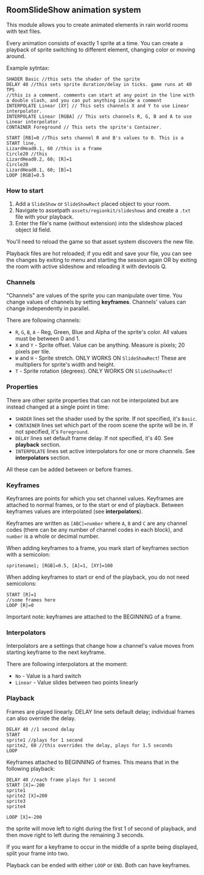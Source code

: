 ## RoomSlideShow animation system

This module allows you to create animated elements in rain world rooms with text files.

Every animation consists of exactly 1 sprite at a time. You can create a playback of sprite switching to different element, changing color or moving around.

Example sytntax:

```
SHADER Basic //this sets the shader of the sprite
DELAY 40 //this sets sprite duration/delay in ticks. game runs at 40 TPS
//this is a comment. comments can start at any point in the line with a double slash, and you can put anything inside a comment
INTERPOLATE Linear [XY] // This sets channels X and Y to use Linear interpolator.
INTERPOLATE Linear [RGBA] // This sets channels R, G, B and A to use Linear interpolator.
CONTAINER Foreground // This sets the sprite's Container.

START [RB]=0 //This sets channel R and B's values to 0. This is a START line,
LizardHead0.1, 60 //this is a frame 
Circle20 //this
LizardHead0.2, 60; [R]=1
Circle20
LizardHead0.1, 60; [B]=1
LOOP [RGB]=0.5
```
### How to start

1. Add a `SlideShow` or `SlideShowRect` placed object to your room.
2. Navigate to assetpath `assets/regionkit/slideshows` and create a `.txt` file with your playback.
3. Enter the file's name (without extension) into the slideshow placed object Id field.

You'll need to reload the game so that asset system discovers the new file.

Playback files are hot reloaded; if you edit and save your file, you can see the changes by exiting to menu and starting the session again OR by exiting the room with active slideshow and reloading it with devtools Q.

### Channels

"Channels" are values of the sprite you can manipulate over time. You change values of channels by setting **keyframes**. Channels' values can change independently in parallel.

There are following channels:

- `R`, `G`, `B`, `A` - Reg, Green, Blue and Alpha of the sprite's color. All values must be between 0 and 1.
- `X` and `Y` - Sprite offset. Value can be anything. Measure is pixels; 20 pixels per tile.
- `W` and `H` - Sprite stretch. ONLY WORKS ON `SlideShowRect`! These are multipliers for sprite's width and height.
- `T` - Sprite rotation (degrees). ONLY WORKS ON `SlideShowRect`!

### Properties

There are other sprite properties that can not be interpolated but are instead changed at a single point in time:

- `SHADER` lines set the shader used by the sprite. If not specified, it's `Basic`.
- `CONTAINER` lines set which part of the room scene the sprite will be in. If not specified, it's `Foreground`.
- `DELAY` lines set default frame delay. If not specified, it's 40. See **playback** section.
- `INTERPOLATE` lines set active interpolators for one or more channels. See **interpolators** section.

All these can be added between or before frames.

### Keyframes

Keyframes are points for which you set channel values. Keyframes are attached to normal frames, or to the start or end of playback. Between keyframes values are interpolated (see **interpolators**).

Keyframes are written as `[ABC]=number` where `A`, `B` and `C` are any channel codes (there can be any number of channel codes in each block), and `number` is a whole or decimal number.

When adding keyframes to a frame, you mark start of keyframes section with a semicolon:

```
spritename1; [RGB]=0.5, [A]=1, [XY]=100
```

When adding keyframes to start or end of the playback, you do not need semicolons:

```
START [R]=1
//some frames here
LOOP [R]=0
```

Important note: keyframes are attached to the BEGINNING of a frame.

### Interpolators

Interpolators are a settings that change how a channel's value moves from starting keyframe to the next keyframe.

There are following interpolators at the moment:

- `No` - Value is a hard switch
- `Linear` - Value slides between two points linearly

### Playback

Frames are played linearly. DELAY line sets default delay; individual frames can also override the delay.

```
DELAY 40 //1 second delay
START
sprite1 //plays for 1 second
sprite2, 60 //this overrides the delay, plays for 1.5 seconds
LOOP
```

Keyframes attached to BEGINNING of frames. This means that in the following playback:

```
DELAY 40 //each frame plays for 1 second
START [X]=-200
sprite1
sprite2 [X]=200
sprite3
sprite4

LOOP [X]=-200
```

the sprite will move left to right during the first 1 of second of playback, and then move right to left during the remaining 3 seconds.

If you want for a keyframe to occur in the middle of a sprite being displayed, split your frame into two.

Playback can be ended with either `LOOP` or `END`. Both can have keyframes.